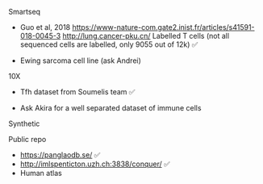 Smartseq
- Guo et al, 2018
https://www-nature-com.gate2.inist.fr/articles/s41591-018-0045-3
http://lung.cancer-pku.cn/
Labelled T cells (not all sequenced cells are labelled, only 9055 out of 12k)
:white_check_mark:

- Ewing sarcoma cell line (ask Andrei)

10X
- Tfh dataset from Soumelis team 
:white_check_mark:

- Ask Akira for a well separated dataset of immune cells

Synthetic

Public repo
- https://panglaodb.se/
:white_check_mark:
- http://imlspenticton.uzh.ch:3838/conquer/
:white_check_mark:
- Human atlas
